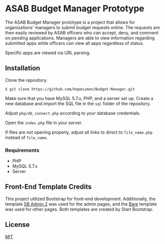 # ASAB Budget Manager Prototype

The ASAB Budget Manager prototype is a project that allows for organizations' managers to submit budget requests online. The requests are then easily reviewed by ASAB officers who can accept, deny, and comment on pending applications. Managers are able to view information regarding submitted apps while officers can view all apps regardless of status.

Specific apps are viewed via URL parsing.

## Installation

Clone the repository.
```git
$ git clone https://github.com/hopesimon/Budget-Manager.git
```

Make sure that you have MySQL 5.7.x, PHP, and a server set up. Create a new database and import the SQL file in the `sql` folder of the repository.

Adjust `php/db_connect.php` according to your database credentials.

Open the `index.php` file in your server.

If files are not opening properly, adjust all links to direct to `file_name.php` instead of `file_name`.



### Requirements
* PHP
* MySQL 5.7.x
* Server

## Front-End Template Credits

This project utilized Bootstrap for front-end development. Additionally, the template [SB Admin 2](https://startbootstrap.com/template-overviews/sb-admin-2/) was used for the admin pages, and the [Bare](https://startbootstrap.com/template-overviews/bare/) template was used for other pages. Both templates are created by Start Bootstrap.

## License
[MIT](https://choosealicense.com/licenses/mit/)

